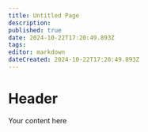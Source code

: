 ```yaml
---
title: Untitled Page
description: 
published: true
date: 2024-10-22T17:20:49.893Z
tags: 
editor: markdown
dateCreated: 2024-10-22T17:20:49.893Z
---
```


# Header
Your content here